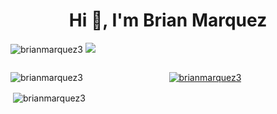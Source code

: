 <h1 align="center">Hi 👋, I'm Brian Marquez</h1> 
<p align="left"> <img src="https://komarev.com/ghpvc/?username=brianmarquez3&label=Profile%20views&color=0e75b6&style=flat" alt="brianmarquez3" /> 
<img src="https://img.shields.io/github/followers/BrianMarquez3?label=Follow&style=social" /> 
</p>

<p align="left"> <a href="https://twitter.com/" target="blank"><img src="https://img.shields.io/twitter/follow/?logo=twitter&style=for-the-badge" alt="" /></a> </p>


<p><img align="left" src="https://github-readme-stats.vercel.app/api/top-langs?username=brianmarquez3&show_icons=true&locale=en&layout=compact" alt="brianmarquez3" /></p>

<p align="center"> <a href="https://github.com/ryo-ma/github-profile-trophy"><img src="https://github-profile-trophy.vercel.app/?username=brianmarquez3" alt="brianmarquez3" /></a> </p>


<p>&nbsp;<img align="center" src="https://github-readme-stats.vercel.app/api?username=brianmarquez3&show_icons=true&locale=en" alt="brianmarquez3" /></p>

<!--<p><img align="center" src="https://github-readme-streak-stats.herokuapp.com/?user=brianmarquez3&" alt="brianmarquez3" /></p>-->
